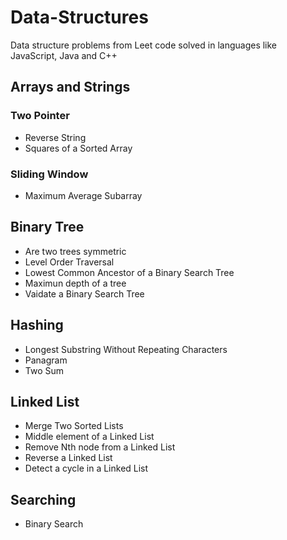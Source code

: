 # Data-Structures

Data structure problems from Leet code solved in languages like JavaScript, Java and C++

## Arrays and Strings

### Two Pointer
<ul>
  <li>Reverse String</li>
  <li>Squares of a Sorted Array</li>
</ul>

### Sliding Window
<ul>
  <li>Maximum Average Subarray</li>
</ul>

## Binary Tree 
<ul>
  <li>Are two trees symmetric</li>
  <li>Level Order Traversal</li>
  <li>Lowest Common Ancestor of a Binary Search Tree</li>
  <li>Maximun depth of a tree</li>
  <li>Vaidate a Binary Search Tree</li>
</ul>


## Hashing

<ul>
  <li>Longest Substring Without Repeating Characters </li>
  <li>Panagram</li>
  <li>Two Sum</li>
</ul>

## Linked List 
<ul>
  <li>Merge Two Sorted Lists</li>
  <li>Middle element of a Linked List</li>
  <li>Remove Nth node from a Linked List</li>
  <li>Reverse a Linked List</li>
  <li>Detect a cycle in a Linked List</li>
</ul>

## Searching 
<ul>
  <li>Binary Search</li>
</ul>
